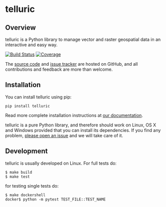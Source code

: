 # telluric

## Overview

telluric is a Python library to manage vector and raster geospatial data in an interactive
and easy way.

[![Build Status](https://travis-ci.org/satellogic/telluric.svg?branch=master)](https://travis-ci.org/satellogic/telluric)
[![Coverage](https://codecov.io/gh/satellogic/telluric/branch/master/graph/badge.svg)](https://codecov.io/gh/satellogic/telluric)

The [source code](https://github.com/satellogic/telluric) and
[issue tracker](https://github.com/satellogic/telluric/issues) are hosted on GitHub,
and all contributions and feedback are more than welcome.

## Installation

You can install telluric using pip:

```
pip install telluric
```

Read more complete installation instructions at [our documentation](http://telluric.readthedocs.io/).

telluric is a pure Python library, and therefore should work on Linux, OS X and Windows
provided that you can install its dependencies. If you find any problem,
[please open an issue](https://github.com/satellogic/telluric/issues/new)
and we will take care of it.

## Development

telluric is usually developed on Linux. For full tests do:

```
$ make build
$ make test
```

for testing single tests do:

```
$ make dockershell
docker$ python -m pytest TEST_FILE::TEST_NAME
```
